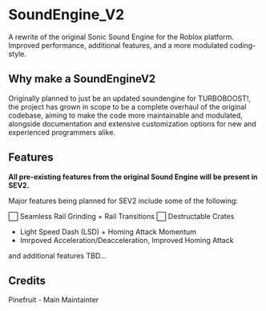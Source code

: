 # SoundEngine_V2
A rewrite of the original Sonic Sound Engine for the Roblox platform. Improved performance, additional features, and a more modulated coding-style.


## Why make a SoundEngineV2
Originally planned to just be an updated soundengine for TURBOBOOST!, the project has grown in scope to be a complete overhaul of the original codebase, aiming to make the code more maintainable and modulated, alongside documentation and extensive customization options for new and experienced programmers alike.

## Features
**All pre-existing features from the original Sound Engine will be present in SEV2.** 

Major features being planned for SEV2 include some of the following:

 ⬜ Seamless Rail Grinding + Rail Transitions
 ⬜ Destructable Crates
- Light Speed Dash (LSD) + Homing Attack Momentum
- Imrpoved Acceleration/Deacceleration, Improved Homing Attack

 and additional features TBD...


## Credits
Pinefruit - Main Maintainter
